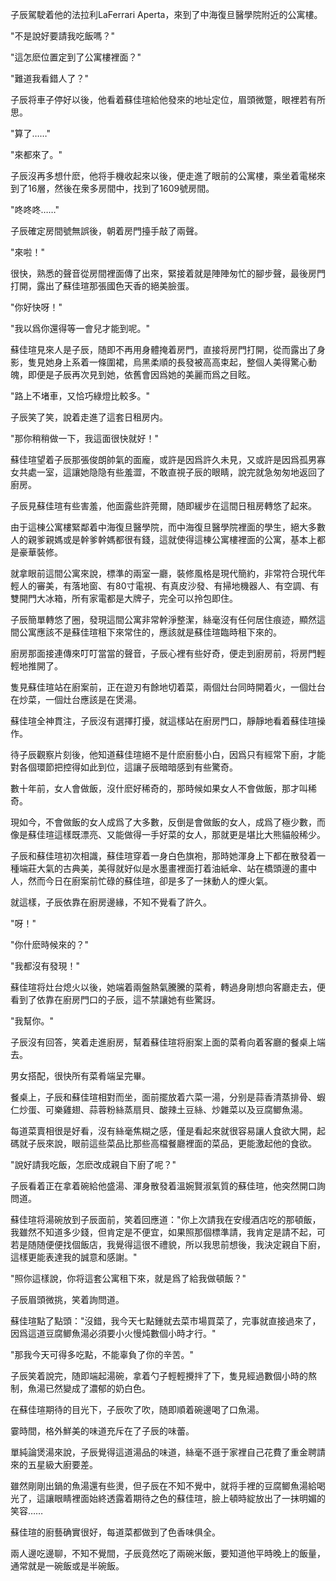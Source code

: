 子辰駕駛着他的法拉利LaFerrari Aperta，來到了中海復旦醫學院附近的公寓樓。

"不是說好要請我吃飯嗎？"

"這怎麽位置定到了公寓樓裡面？"

"難道我看錯人了？"

子辰将車子停好以後，他看着蘇佳瑄給他發來的地址定位，眉頭微蹩，眼裡若有所思。

"算了……"

"來都來了。"

子辰沒再多想什麽，他将手機收起來以後，便走進了眼前的公寓樓，乘坐着電梯來到了16層，然後在衆多房間中，找到了1609號房間。

"咚咚咚……"

子辰確定房間號無誤後，朝着房門擡手敲了兩聲。

"來啦！"

很快，熟悉的聲音從房間裡面傳了出來，緊接着就是陣陣匆忙的腳步聲，最後房門打開，露出了蘇佳瑄那張國色天香的絕美臉蛋。

"你好快呀！"

"我以爲你還得等一會兒才能到呢。"

蘇佳瑄見來人是子辰，随即不再用身體掩着房門，直接将房門打開，從而露出了身影，隻見她身上系着一條圍裙，烏黑柔順的長發被高高束起，整個人美得驚心動魄，即便是子辰再次見到她，依舊會因爲她的美麗而爲之目眩。

"路上不堵車，又恰巧綠燈比較多。"

子辰笑了笑，說着走進了這套日租房内。

"那你稍稍做一下，我這面很快就好！"

蘇佳瑄望着子辰那張俊朗帥氣的面龐，或許是因爲許久未見，又或許是因爲孤男寡女共處一室，這讓她隐隐有些羞澀，不敢直視子辰的眼睛，說完就急匆匆地返回了廚房。

子辰見蘇佳瑄有些害羞，他面露些許莞爾，随即緩步在這間日租房轉悠了起來。

由于這棟公寓樓緊鄰着中海復旦醫學院，而中海復旦醫學院裡面的學生，絕大多數人的親爹親媽或是幹爹幹媽都很有錢，這就使得這棟公寓樓裡面的公寓，基本上都是豪華裝修。

就拿眼前這間公寓來說，標準的兩室一廳，裝修風格是現代簡約，非常符合現代年輕人的審美，有落地窗、有80寸電視、有真皮沙發、有掃地機器人、有空調、有雙開門大冰箱，所有家電都是大牌子，完全可以拎包即住。

子辰簡單轉悠了圈，發現這間公寓非常幹淨整潔，絲毫沒有任何居住痕迹，顯然這間公寓應該不是蘇佳瑄租下來常住的，應該就是蘇佳瑄臨時租下來的。

廚房那面接連傳來叮叮當當的聲音，子辰心裡有些好奇，便走到廚房前，将房門輕輕地推開了。

隻見蘇佳瑄站在廚案前，正在遊刃有餘地切着菜，兩個灶台同時開着火，一個灶台在炒菜，一個灶台應該是在煲湯。

蘇佳瑄全神貫注，子辰沒有選擇打擾，就這樣站在廚房門口，靜靜地看着蘇佳瑄操作。

待子辰觀察片刻後，他知道蘇佳瑄絕不是什麽廚藝小白，因爲只有經常下廚，才能對各個環節把控得如此到位，這讓子辰暗暗感到有些驚奇。

數十年前，女人會做飯，沒什麽好稀奇的，那時候如果女人不會做飯，那才叫稀奇。

現如今，不會做飯的女人成爲了大多數，反倒是會做飯的女人，成爲了極少數，而像是蘇佳瑄這樣既漂亮、又能做得一手好菜的女人，那就更是堪比大熊貓般稀少。

子辰和蘇佳瑄初次相識，蘇佳瑄穿着一身白色旗袍，那時她渾身上下都在散發着一種端莊大氣的古典美，美得就好似是水墨畫裡面打着油紙傘、站在橋頭邊的畫中人，然而今日在廚案前忙碌的蘇佳瑄，卻是多了一抹動人的煙火氣。

就這樣，子辰依靠在廚房邊緣，不知不覺看了許久。

"呀！"

"你什麽時候來的？"

"我都沒有發現！"

蘇佳瑄将灶台熄火以後，她端着兩盤熱氣騰騰的菜肴，轉過身剛想向客廳走去，便看到了依靠在廚房門口的子辰，這不禁讓她有些驚訝。

"我幫你。"

子辰沒有回答，笑着走進廚房，幫着蘇佳瑄将廚案上面的菜肴向着客廳的餐桌上端去。

男女搭配，很快所有菜肴端呈完畢。

餐桌上，子辰和蘇佳瑄相對而坐，面前擺放着六菜一湯，分别是蒜香清蒸排骨、蝦仁炒蛋、可樂雞翅、蒜蓉粉絲蒸扇貝、酸辣土豆絲、炒雜菜以及豆腐鲫魚湯。

每道菜賣相很是好看，沒有絲毫焦糊之感，僅是看起來就很容易讓人食欲大開，起碼就子辰來說，眼前這些菜品比那些高檔餐廳裡面的菜品，更能激起他的食欲。

"說好請我吃飯，怎麽改成親自下廚了呢？"

子辰看着正在拿着碗給他盛湯、渾身散發着溫婉賢淑氣質的蘇佳瑄，他突然開口詢問道。

蘇佳瑄将湯碗放到子辰面前，笑着回應道："你上次請我在安缦酒店吃的那頓飯，我雖然不知道多少錢，但肯定是不便宜，如果照那個標準請，我肯定是請不起，可若是随随便便找個飯店，我覺得這很不禮貌，所以我思前想後，我決定親自下廚，這樣更能表達我的誠意和感謝。"

"照你這樣說，你将這套公寓租下來，就是爲了給我做頓飯？"

子辰眉頭微挑，笑着詢問道。

蘇佳瑄點了點頭："沒錯，我今天七點鍾就去菜市場買菜了，完事就直接過來了，因爲這道豆腐鲫魚湯必須要小火慢炖數個小時才行。"

"那我今天可得多吃點，不能辜負了你的辛苦。"

子辰笑着說完，随即端起湯碗，拿着勺子輕輕攪拌了下，隻見經過數個小時的熬制，魚湯已然變成了濃郁的奶白色。

在蘇佳瑄期待的目光下，子辰吹了吹，随即順着碗邊喝了口魚湯。

霎時間，格外鮮美的味道充斥在了子辰的味蕾。

單純論煲湯來說，子辰覺得這道湯品的味道，絲毫不遜于家裡自己花費了重金聘請來的五星級大廚要差。

雖然剛剛出鍋的魚湯還有些燙，但子辰在不知不覺中，就将手裡的豆腐鲫魚湯給喝光了，這讓眼睛裡面始終透露着期待之色的蘇佳瑄，臉上頓時綻放出了一抹明媚的笑容……


蘇佳瑄的廚藝确實很好，每道菜都做到了色香味俱全。

兩人邊吃邊聊，不知不覺間，子辰竟然吃了兩碗米飯，要知道他平時晚上的飯量，通常就是一碗飯或是半碗飯。